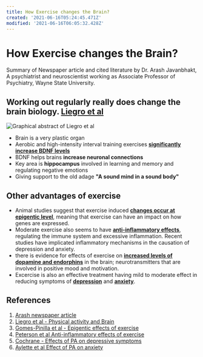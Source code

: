 ```yaml
---
title: How Exercise changes the Brain?
created: '2021-06-16T05:24:45.471Z'
modified: '2021-06-16T06:05:32.428Z'
---
```


# How Exercise changes the Brain?

Summary of Newspaper article and cited literature by Dr. Arash Javanbhakt, A psychiatrist and neuroscientist working as Associate Professor of Psychiatry, Wayne State University.

## Working out regularly really does change the brain biology. [Liegro et al](https://www.mdpi.com/2073-4425/10/9/720)

![Graphical abstract of Liegro et al](https://www.mdpi.com/genes/genes-10-00720/article_deploy/html/images/genes-10-00720-g001-550.jpg)

- Brain is a very plastic organ 
- Aerobic and high-intensity interval training exercises [**significantly increase BDNF levels**](https://www.mdpi.com/2073-4425/10/9/720)
- BDNF helps brains **increase neuronal connections**
- Key area is **hippocampus** involved in learning and memory and regulating negative emotions 
- Giving support to the old adage **"A sound mind in a sound body"**

## Other advantages of exercise 
- Animal studies suggest that exercise induced [**changes occur at epigentic level**](https://onlinelibrary.wiley.com/doi/abs/10.1111/j.1460-9568.2010.07508.x), meaning that exercise can have an impact on how genes are expressed.
- Moderate exercise also seems to have [**anti-inflammatory effects**](https://journals.physiology.org/doi/full/10.1152/japplphysiol.00164.2004), regulating the immune system and excessive inflammation. Recent studies have implicated inflammatory mechanisms in the causation of depression and anxiety.  
- there is evidence for effects of exercise on [**increased levels of dopamine and endorphins**](https://www.mdpi.com/2073-4425/10/9/720) in the brain; neurotransmitters that are involved in positive mood and motivation.
- Excercise is also an effective treatment having mild to moderate effect in reducing symptoms of [**depression**](https://www.cochranelibrary.com/cdsr/doi/10.1002/14651858.CD004366.pub5/full) and [**anxiety**](https://bmchealthservres.biomedcentral.com/articles/10.1186/s12913-018-3313-5). 

## References 
1. [Arash newspaper article](https://qz.com/2018965/how-exercise-protects-the-brain-against-depression-and-anxiety/?utm_source=pocket-newtab-intl-en)
2. [Liegro et al - Physical activity and Brain](https://www.mdpi.com/2073-4425/10/9/720)
3. [Gomes-Pinilla et al - Epigentic effects of exercise](https://onlinelibrary.wiley.com/doi/abs/10.1111/j.1460-9568.2010.07508.x)
4. [Peterson et al Anti-inflammatory effects of exercise](https://journals.physiology.org/doi/full/10.1152/japplphysiol.00164.2004)
5. [Cochrane - Effects of PA on depressive symptoms](https://www.cochranelibrary.com/cdsr/doi/10.1002/14651858.CD004366.pub5/full)
6. [Aylette et al Effect of PA on anxiety](https://bmchealthservres.biomedcentral.com/articles/10.1186/s12913-018-3313-5)




